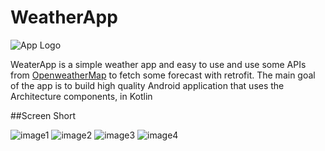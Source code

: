 # WeatherApp

![App Logo](https://blogger.googleusercontent.com/img/a/AVvXsEhze4zLgBoIc2JcSOTM9Ujq9jN1J252DiNwwh3t1K-BogD1qwovQ2dD3M0DZNL5nVNCzTGAxTByFL6yJb8t15hcpj5h05aM-SdeuKzOB6tjzkibIbQm_uQTvoBl6FeCCOTp30aUdgvL9xt8QkFmrKdxnhTl1EmQg_8rQyB3_7mxR8NLDt-xpqgkdTVR)

WeaterApp is a simple weather app and easy to use and use some APIs from [OpenweatherMap](https://openweathermap.org/) to fetch some forecast with retrofit. The main goal of the app is to build high quality Android application that uses the Architecture components, in Kotlin

##Screen Short

![image1](https://blogger.googleusercontent.com/img/a/AVvXsEiAuqTo5AIyd9ud_4LwehYcv3bba8jcM1fuKKbY0cPgX61T4viu6ac8YMVYrrt_NBvmIjyaiZfWVxldCGCvQwnjiKAQZHd-VWOrnIDjP5Fq4INcsXwUipJMC5JmXL7xzBg2E1dGikBwzZa7OtqymB-fkNtXmhKtNiv_4xfkwJxKOh3PB-Lpp9bPATBT=s320)
![image2](https://blogger.googleusercontent.com/img/a/AVvXsEjCKwbWFJ7SQw0TgTgRKhwgXBXqfciB8cCBPlOVwW6tZ4RR4t4OPzlxgPINzWv9P8MEpcWjzqg1An9S5v7IWQcSngf8earCKCrZ8IL_IJSYkcM2OhPrVcnEU9_9dfAc2A47YDojx1BnEU6_VbmSC55yC5vPJLuN_IEonvtKBFHlDa689M_tCGkrln8i=s320)
![image3](https://blogger.googleusercontent.com/img/a/AVvXsEgpQbJb7frsJ0_639kIjHiQ57ZRzydaAGMbEhGSZJpx70gbXELRxmgcMfxSgV-oR7mcfEfL794qaSHuJ8TeK7H0lfVM1vZ7raBK7UI0WKfQqfUuEQ2ER-4UzQiX9hDAkxEi04KZpYaMJAtxGsqVC9XQRStAMlaLqFHMR6kogxbp5wpOcOtkRth72gMC=s320)
![image4](https://blogger.googleusercontent.com/img/a/AVvXsEg9FwxthDvF4f0ZafAc0Zsf7rdKFRhX2_ZD26rbgOSv6OMq6MVsDo2qyYMynXLfSNMMFOFvvDZ9rr7vniVg6Y1U-Afpnd-qJBIWtoIhmO146wWj0pQ_neZvynzNJWdO9tThyU8v8mfsH0NyaENDfPfV5U7JzlAIz6EXjiRJXPQuapl5ZkqFIeys9Y4p=s320)


